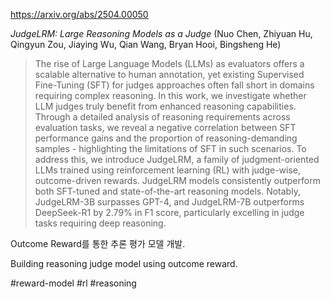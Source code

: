 https://arxiv.org/abs/2504.00050

*JudgeLRM: Large Reasoning Models as a Judge* (Nuo Chen, Zhiyuan Hu, Qingyun Zou, Jiaying Wu, Qian Wang, Bryan Hooi, Bingsheng He)

> The rise of Large Language Models (LLMs) as evaluators offers a scalable alternative to human annotation, yet existing Supervised Fine-Tuning (SFT) for judges approaches often fall short in domains requiring complex reasoning. In this work, we investigate whether LLM judges truly benefit from enhanced reasoning capabilities. Through a detailed analysis of reasoning requirements across evaluation tasks, we reveal a negative correlation between SFT performance gains and the proportion of reasoning-demanding samples - highlighting the limitations of SFT in such scenarios. To address this, we introduce JudgeLRM, a family of judgment-oriented LLMs trained using reinforcement learning (RL) with judge-wise, outcome-driven rewards. JudgeLRM models consistently outperform both SFT-tuned and state-of-the-art reasoning models. Notably, JudgeLRM-3B surpasses GPT-4, and JudgeLRM-7B outperforms DeepSeek-R1 by 2.79% in F1 score, particularly excelling in judge tasks requiring deep reasoning.

Outcome Reward를 통한 추론 평가 모델 개발.

<english>
Building reasoning judge model using outcome reward.
</english>

#reward-model #rl #reasoning 